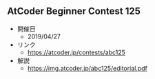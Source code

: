 ## AtCoder Beginner Contest 125

- 開催日
  - 2019/04/27
- リンク
  - https://atcoder.jp/contests/abc125
- 解説
  - https://img.atcoder.jp/abc125/editorial.pdf
